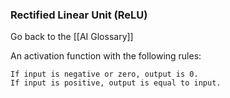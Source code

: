 ### Rectified Linear Unit (ReLU)

Go back to the [[AI Glossary]]


An activation function with the following rules:

    If input is negative or zero, output is 0.
    If input is positive, output is equal to input.

